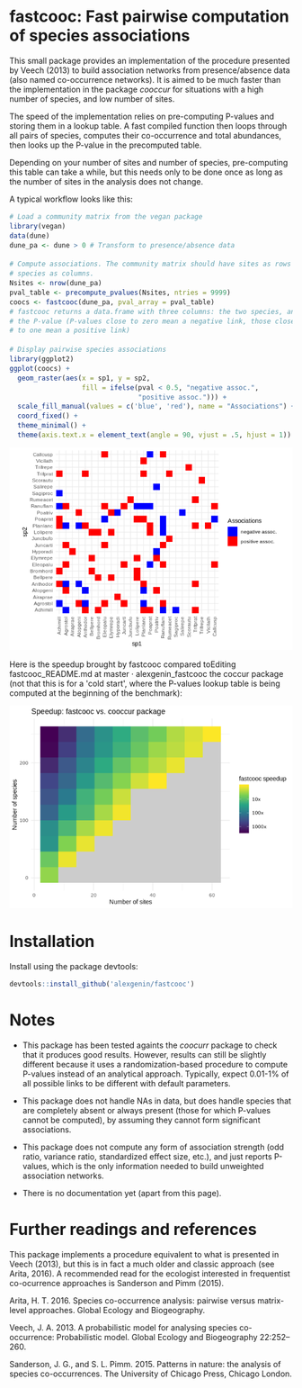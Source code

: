 
fastcooc: Fast pairwise computation of species associations
===========================================================

<!-- 
rmarkdown::render('./README.Rmd', output_format = "github_document")
-->
This small package provides an implementation of the procedure presented by Veech (2013) to build association networks from presence/absence data (also named co-occurrence networks). It is aimed to be much faster than the implementation in the package *cooccur* for situations with a high number of species, and low number of sites.

The speed of the implementation relies on pre-computing P-values and storing them in a lookup table. A fast compiled function then loops through all pairs of species, computes their co-occurrence and total abundances, then looks up the P-value in the precomputed table.

Depending on your number of sites and number of species, pre-computing this table can take a while, but this needs only to be done once as long as the number of sites in the analysis does not change.

A typical workflow looks like this:

``` r
# Load a community matrix from the vegan package
library(vegan)
data(dune)
dune_pa <- dune > 0 # Transform to presence/absence data

# Compute associations. The community matrix should have sites as rows and 
# species as columns. 
Nsites <- nrow(dune_pa)
pval_table <- precompute_pvalues(Nsites, ntries = 9999)
coocs <- fastcooc(dune_pa, pval_array = pval_table)
# fastcooc returns a data.frame with three columns: the two species, and 
# the P-value (P-values close to zero mean a negative link, those close 
# to one mean a positive link)

# Display pairwise species associations
library(ggplot2)
ggplot(coocs) + 
  geom_raster(aes(x = sp1, y = sp2, 
                  fill = ifelse(pval < 0.5, "negative assoc.", 
                                "positive assoc."))) + 
  scale_fill_manual(values = c('blue', 'red'), name = "Associations") + 
  coord_fixed() + 
  theme_minimal() + 
  theme(axis.text.x = element_text(angle = 90, vjust = .5, hjust = 1))
```

![](README_files/figure-markdown_github/workflow-1.png)

Here is the speedup brought by fastcooc compared toEditing fastcooc_README.md at master · alexgenin_fastcooc the coccur package (not that this is for a 'cold start', where the P-values lookup table is being computed at the beginning of the benchmark):

![](README_files/figure-markdown_github/sites_timings-1.png)

Installation
============

Install using the package devtools:

``` r
devtools::install_github('alexgenin/fastcooc')
```

Notes
=====

-   This package has been tested againts the *coocurr* package to check that it produces good results. However, results can still be slightly different because it uses a randomization-based procedure to compute P-values instead of an analytical approach. Typically, expect 0.01-1% of all possible links to be different with default parameters.

-   This package does not handle NAs in data, but does handle species that are completely absent or always present (those for which P-values cannot be computed), by assuming they cannot form significant associations.

-   This package does not compute any form of association strength (odd ratio, variance ratio, standardized effect size, etc.), and just reports P-values, which is the only information needed to build unweighted association networks.

-   There is no documentation yet (apart from this page).

Further readings and references
===============================

This package implements a procedure equivalent to what is presented in Veech (2013), but this is in fact a much older and classic approach (see Arita, 2016). A recommended read for the ecologist interested in frequentist co-ocurrence approaches is Sanderson and Pimm (2015).

Arita, H. T. 2016. Species co-occurrence analysis: pairwise versus matrix-level approaches. Global Ecology and Biogeography.

Veech, J. A. 2013. A probabilistic model for analysing species co-occurrence: Probabilistic model. Global Ecology and Biogeography 22:252–260.

Sanderson, J. G., and S. L. Pimm. 2015. Patterns in nature: the analysis of species co-occurrences. The University of Chicago Press, Chicago London.
